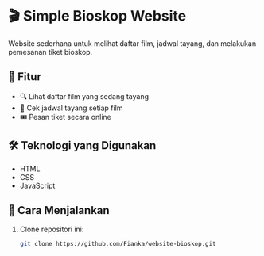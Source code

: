 # 🎬 Simple Bioskop Website

Website sederhana untuk melihat daftar film, jadwal tayang, dan melakukan pemesanan tiket bioskop.

## 📌 Fitur

- 🔍 Lihat daftar film yang sedang tayang
- 📅 Cek jadwal tayang setiap film
- 🎟️ Pesan tiket secara online

## 🛠️ Teknologi yang Digunakan

- HTML
- CSS
- JavaScript

## 🚀 Cara Menjalankan

1. Clone repositori ini:
   ```bash
   git clone https://github.com/Fianka/website-bioskop.git
